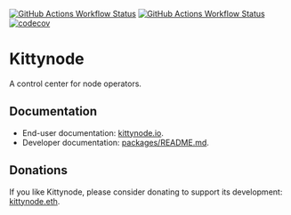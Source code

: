 [![GitHub Actions Workflow Status](https://img.shields.io/github/actions/workflow/status/kittynode/kittynode/ci-javascript.yaml?branch=main&logo=GitHub%20Actions&label=ci-js)](https://github.com/kittynode/kittynode/actions/workflows/ci-javascript.yaml?query=branch:main)
[![GitHub Actions Workflow Status](https://img.shields.io/github/actions/workflow/status/kittynode/kittynode/ci-rust.yaml?branch=main&logo=GitHub%20Actions&label=ci-rs)](https://github.com/kittynode/kittynode/actions/workflows/ci-rust.yaml?query=branch:main)
[![codecov](https://codecov.io/github/kittynode/kittynode/graph/badge.svg?token=TJAUBD8RPT)](https://codecov.io/github/kittynode/kittynode)

# Kittynode

A control center for node operators.

## Documentation

- End-user documentation: [kittynode.io](https://kittynode.io).
- Developer documentation: [packages/README.md](packages/README.md).

## Donations

If you like Kittynode, please consider donating to support its development: [kittynode.eth](https://etherscan.io/address/0xc0A274674ac86491Af0b3260b6b0aA5812B92F08).
